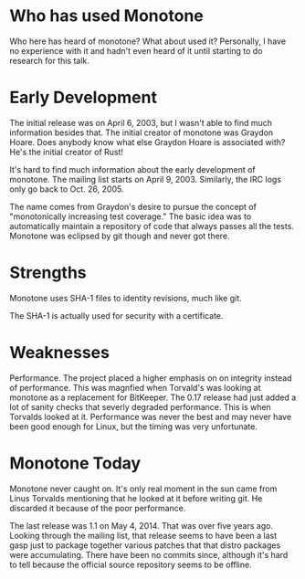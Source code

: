 # Who has used Monotone
Who here has heard of monotone? What about used it? Personally, I have no experience with it and hadn't even heard of it until starting to do research for this talk.

# Early Development
The initial release was on April 6, 2003, but I wasn't able to find much information besides that. The initial creator of monotone was Graydon Hoare. Does anybody know what else Graydon Hoare is associated with? He's the initial creator of Rust!

It's hard to find much information about the early development of monotone. The mailing list starts on April 9, 2003. Similarly, the IRC logs only go back to Oct. 26, 2005.

The name comes from Graydon's desire to pursue the concept of "monotonically increasing test coverage." The basic idea was to automatically maintain a repository of code that always passes all the tests. Monotone was eclipsed by git though and never got there.

# Strengths
Monotone uses SHA-1 files to identity revisions, much like git.

The SHA-1 is actually used for security with a certificate.

# Weaknesses
Performance. The project placed a higher emphasis on on integrity instead of performance. This was magnfied when Torvald's was looking at monotone as a replacement for BitKeeper. The 0.17 release had just added a lot of sanity checks that severly degraded performance. This is when Torvalds looked at it. Performance was never the best and may never have been good enough for Linux, but the timing was very unfortunate.

# Monotone Today
Monotone never caught on. It's only real moment in the sun came from Linus Torvalds mentioning that he looked at it before writing git. He discarded it because of the poor performance.

The last release was 1.1 on May 4, 2014. That was over five years ago. Looking through the mailing list, that release seems to have been a last gasp just to package together various patches that that distro packages were accumulating. There have been no commits since, although it's hard to tell because the official source repository seems to be offline.